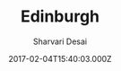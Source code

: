---
title: Edinburgh
github: https://github.com/sharvaridesai/hexo-theme-edinburgh
demo: https://sharvaridesai.github.io/hexo-theme-edinburgh-demo/
author: Sharvari Desai
ssg:
  - Hexo
cms:
  - Markdown
date: 2017-02-04T15:40:03.000Z
description: Beautiful minimal portfolio theme for Hexo.
draft: true
publish_date: '2017-02-04T15:40:03Z'
update_date: '2017-08-03T01:16:41Z'
github_star: 327
github_fork: 72
---
